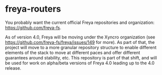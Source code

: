 # freya-routers

You probably want the current official Freya repositories and organization: https://github.com/freya-fs.

As of version 4.0, Freya will be moving under the Xyncro organization (see https://github.com/freya-fs/freya/issues/149 for more). As part of that, the project will move to a more granular repository structure to enable different elements of the stack to move at different paces and offer different guarantees around stability, etc. This repository is part of that shift, and will be used for work on alpha/beta versions of Freya 4.0 leading up to the 4.0 release.
